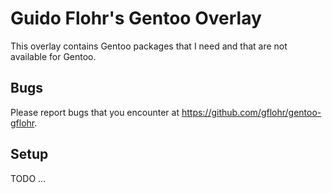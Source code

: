 # Guido Flohr's Gentoo Overlay

This overlay contains Gentoo packages that I need and that are not available for
Gentoo.

## Bugs

Please report bugs that you encounter at https://github.com/gflohr/gentoo-gflohr.

## Setup

TODO ...
